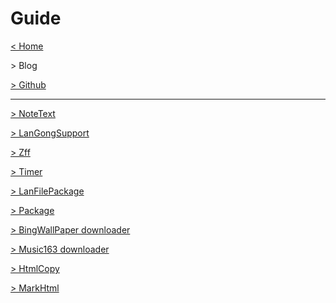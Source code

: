 <script LANGUAGE="JavaScript">
	function openblog() {
	window.open ("https://langonginc.github.io/", "Blog", "height=500, width=700, toolbar=no, menubar=no, scrollbars=no, resizable=no, location=no, status=no")   
	}
	function openblogtopnew() {
	window.open ("https://langonginc.github.io/Topnew202004/", "Blog", "height=500, width=700, toolbar=no, menubar=no, scrollbars=no, resizable=no, location=no, status=no")   
	}
</script>

# Guide

[ < Home ](/)

<a onclick="openblog()"> > Blog </a>

[ > Github ](https://github.com/langong-dev/)

---

[ > NoteText ](/NoteText/)

[ > LanGongSupport ](/Support/)

[ > Zff ](/Zff/)

[ > Timer ](/Timer/)

[ > LanFilePackage ](/LanFilePackage/)

[ > Package ](/Package/)

[ > BingWallPaper downloader ](/BingWallPaper-downloader/)

[ > Music163 downloader ](/music163-downloader/)

[ > HtmlCopy ](/HtmlCopy/)

[ > MarkHtml ](/MarkHtml/)